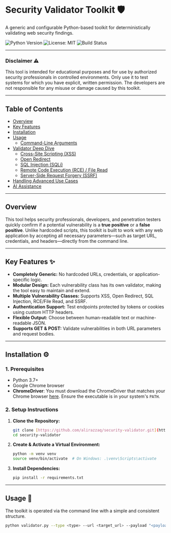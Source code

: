 # Security Validator Toolkit 🛡️

A generic and configurable Python-based toolkit for deterministically validating web security findings.

![Python Version](https://img.shields.io/badge/python-3.7+-blue.svg)
![License: MIT](https://img.shields.io/badge/License-MIT-yellow.svg)
![Build Status](https://img.shields.io/badge/build-passing-brightgreen.svg)

---

### **Disclaimer** ⚠️
This tool is intended for educational purposes and for use by authorized security professionals in controlled environments. Only use it to test systems for which you have explicit, written permission. The developers are not responsible for any misuse or damage caused by this toolkit.

---

## Table of Contents

- [Overview](#overview)
- [Key Features](#key-features-)
- [Installation](#installation-)
- [Usage](#usage-)
  - [Command-Line Arguments](#command-line-arguments)
- [Validator Deep Dive](#validator-deep-dive)
  - [Cross-Site Scripting (XSS)](#1-cross-site-scripting-xss-)
  - [Open Redirect](#2-open-redirect-️)
  - [SQL Injection (SQLi)](#3-sql-injection-sqli-)
  - [Remote Code Execution (RCE) / File Read](#4-remote-code-execution-rce--file-read-)
  - [Server-Side Request Forgery (SSRF)](#5-server-side-request-forgery-ssrf-)
- [Handling Advanced Use Cases](#handling-advanced-use-cases-)
- [AI Assistance](#ai-assistance-)

---

## Overview

This tool helps security professionals, developers, and penetration testers quickly confirm if a potential vulnerability is a **true positive** or a **false positive**. Unlike hardcoded scripts, this toolkit is built to work with any web application by accepting all necessary parameters—such as target URL, credentials, and headers—directly from the command line.

---

## Key Features ✨

* **Completely Generic:** No hardcoded URLs, credentials, or application-specific logic.
* **Modular Design:** Each vulnerability class has its own validator, making the tool easy to maintain and extend.
* **Multiple Vulnerability Classes:** Supports XSS, Open Redirect, SQL Injection, RCE/File Read, and SSRF.
* **Authentication Support:** Test endpoints protected by tokens or cookies using custom HTTP headers.
* **Flexible Output:** Choose between human-readable text or machine-readable JSON.
* **Supports GET & POST:** Validate vulnerabilities in both URL parameters and request bodies.

---

## Installation ⚙️

### **1. Prerequisites**
- Python 3.7+
- Google Chrome browser
- **ChromeDriver**: You must download the ChromeDriver that matches your Chrome browser [here](https://chromedriver.chromium.org/downloads). Ensure the executable is in your system's `PATH`.

### **2. Setup Instructions**
1.  **Clone the Repository:**
    ```bash
    git clone [https://github.com/alirazzaq/security-validator.git](https://github.com/alirazzaq/security-validator.git)
    cd security-validator
    ```

2.  **Create & Activate a Virtual Environment:**
    ```bash
    python -m venv venv
    source venv/bin/activate  # On Windows: .\venv\Scripts\activate
    ```

3.  **Install Dependencies:**
    ```bash
    pip install -r requirements.txt
    ```
---

## Usage 🚀

The toolkit is operated via the command line with a simple and consistent structure.

```bash
python validator.py --type <type> --url <target_url> --payload "<payload>" [options]
